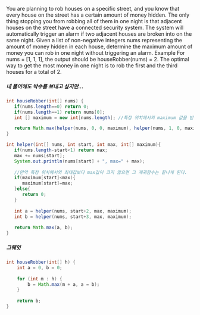 You are planning to rob houses on a specific street, and you know that every house on the street has a certain amount of money hidden. The only thing stopping you from robbing all of them in one night is that adjacent houses on the street have a connected security system. The system will automatically trigger an alarm if two adjacent houses are broken into on the same night.
Given a list of non-negative integers nums representing the amount of money hidden in each house, determine the maximum amount of money you can rob in one night without triggering an alarm.
Example
For nums = [1, 1, 1], the output should be
houseRobber(nums) = 2.
The optimal way to get the most money in one night is to rob the first and the third houses for a total of 2.

##### 내 풀이에도 박수를 보내고 싶지만...
```java
int houseRobber(int[] nums) {
   if(nums.length==0) return 0;
   if(nums.length==1) return nums[0];
   int [] maximum = new int[nums.length]; //특정 위치에서의 maximum 값을 받는 배열

   return Math.max(helper(nums, 0, 0, maximum), helper(nums, 1, 0, maximum));
}

int helper(int[] nums, int start, int max, int[] maximum){
   if(nums.length-start<1) return max;
   max += nums[start];
   System.out.println(nums[start] + ", max=" + max);
   
   //만약 특정 위치에서의 최대값보다 max값이 크지 않으면 그 재귀함수는 끝나게 된다.
   if(maximum[start]<max){
      maximum[start]=max;
   }else{
      return 0;
   }
   
   int a = helper(nums, start+2, max, maximum);
   int b = helper(nums, start+3, max, maximum);
   
   return Math.max(a, b);
}
```

##### 그뤠잇
```java
int houseRobber(int[] h) {
    int a = 0, b = 0;
    
    for (int m : h) {
        b = Math.max(m + a, a = b);
    }
    
    return b;
}
```